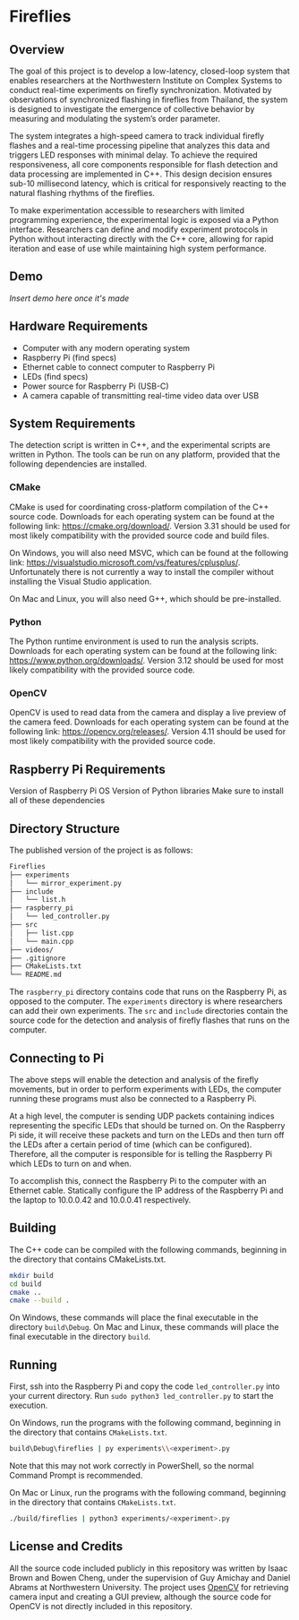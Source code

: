 # Fireflies

## Overview

The goal of this project is to develop a low-latency, closed-loop system that enables researchers at the Northwestern Institute on Complex Systems to conduct real-time experiments on firefly synchronization. Motivated by observations of synchronized flashing in fireflies from Thailand, the system is designed to investigate the emergence of collective behavior by measuring and modulating the system’s order parameter.

The system integrates a high-speed camera to track individual firefly flashes and a real-time processing pipeline that analyzes this data and triggers LED responses with minimal delay. To achieve the required responsiveness, all core components responsible for flash detection and data processing are implemented in C++. This design decision ensures sub-10 millisecond latency, which is critical for responsively reacting to the natural flashing rhythms of the fireflies.

To make experimentation accessible to researchers with limited programming experience, the experimental logic is exposed via a Python interface. Researchers can define and modify experiment protocols in Python without interacting directly with the C++ core, allowing for rapid iteration and ease of use while maintaining high system performance.

## Demo

_Insert demo here once it's made_

## Hardware Requirements

- Computer with any modern operating system
- Raspberry Pi (find specs)
- Ethernet cable to connect computer to Raspberry Pi
- LEDs (find specs)
- Power source for Raspberry Pi (USB-C)
- A camera capable of transmitting real-time video data over USB

## System Requirements

The detection script is written in C++, and the experimental scripts are written in Python. The tools can be run on any platform, provided that the following dependencies are installed.

### CMake

CMake is used for coordinating cross-platform compilation of the C++ source code. Downloads for each operating system can be found at the following link: https://cmake.org/download/. Version 3.31 should be used for most likely compatibility with the provided source code and build files.

On Windows, you will also need MSVC, which can be found at the following link: https://visualstudio.microsoft.com/vs/features/cplusplus/. Unfortunately there is not currently a way to install the compiler without installing the Visual Studio application.

On Mac and Linux, you will also need G++, which should be pre-installed.

### Python

The Python runtime environment is used to run the analysis scripts. Downloads for each operating system can be found at the following link: https://www.python.org/downloads/. Version 3.12 should be used for most likely compatibility with the provided source code.

### OpenCV

OpenCV is used to read data from the camera and display a live preview of the camera feed. Downloads for each operating system can be found at the following link: https://opencv.org/releases/. Version 4.11 should be used for most likely compatibility with the provided source code.

## Raspberry Pi Requirements

Version of Raspberry Pi OS
Version of Python libraries
Make sure to install all of these dependencies

## Directory Structure

The published version of the project is as follows:

```bash
Fireflies
├── experiments
│   └── mirror_experiment.py
├── include
│   └── list.h
├── raspberry_pi
│   └── led_controller.py
├── src
│   ├── list.cpp
│   └── main.cpp
├── videos/
├── .gitignore
├── CMakeLists.txt
└── README.md
```

The `raspberry_pi` directory contains code that runs on the Raspberry Pi, as opposed to the computer. The `experiments` directory is where researchers can add their own experiments. The `src` and `include` directories contain the source code for the detection and analysis of firefly flashes that runs on the computer.

## Connecting to Pi

The above steps will enable the detection and analysis of the firefly movements, but in order to perform experiments with LEDs, the computer running these programs must also be connected to a Raspberry Pi.

At a high level, the computer is sending UDP packets containing indices representing the specific LEDs that should be turned on. On the Raspberry Pi side, it will receive these packets and turn on the LEDs and then turn off the LEDs after a certain period of time (which can be configured). Therefore, all the computer is responsible for is telling the Raspberry Pi which LEDs to turn on and when.

To accomplish this, connect the Raspberry Pi to the computer with an Ethernet cable. Statically configure the IP address of the Raspberry Pi and the laptop to 10.0.0.42 and 10.0.0.41 respectively.

## Building

The C++ code can be compiled with the following commands, beginning in the directory that contains CMakeLists.txt.

```bash
mkdir build
cd build
cmake ..
cmake --build .
```

On Windows, these commands will place the final executable in the directory `build\Debug`. On Mac and Linux, these commands will place the final executable in the directory `build`.

## Running

First, ssh into the Raspberry Pi and copy the code `led_controller.py` into your current directory. Run `sudo python3 led_controller.py` to start the execution.

On Windows, run the programs with the following command, beginning in the directory that contains `CMakeLists.txt`.

```bash
build\Debug\fireflies | py experiments\\<experiment>.py
```

Note that this may not work correctly in PowerShell, so the normal Command Prompt is recommended.

On Mac or Linux, run the programs with the following command, beginning in the directory that contains `CMakeLists.txt`.

```bash
./build/fireflies | python3 experiments/<experiment>.py
```

## License and Credits

All the source code included publicly in this repository was written by Isaac Brown and Bowen Cheng, under the supervision of Guy Amichay and Daniel Abrams at Northwestern University. The project uses [OpenCV](https://opencv.org/) for retrieving camera input and creating a GUI preview, although the source code for OpenCV is not directly included in this repository.
